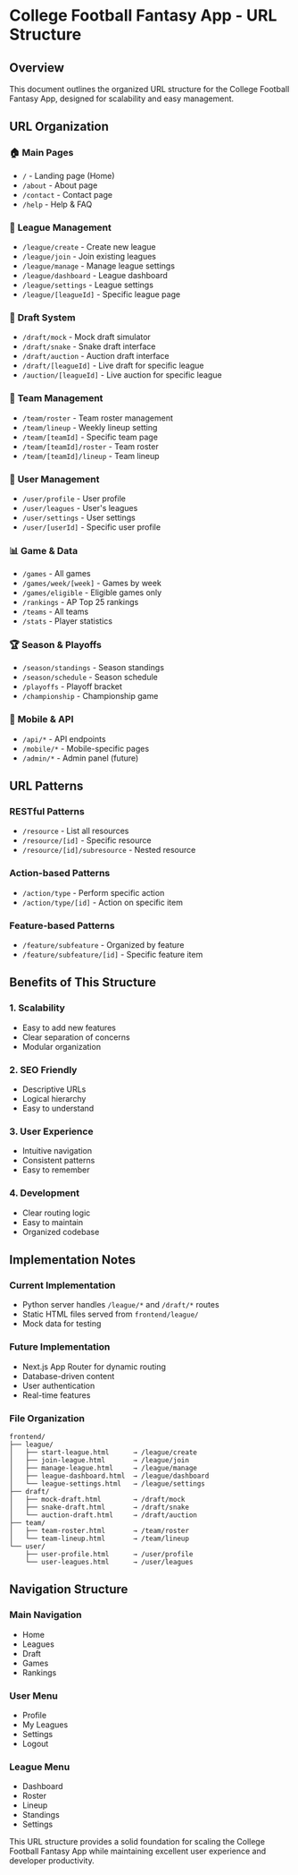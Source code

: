 # College Football Fantasy App - URL Structure

## Overview
This document outlines the organized URL structure for the College Football Fantasy App, designed for scalability and easy management.

## URL Organization

### 🏠 **Main Pages**
- `/` - Landing page (Home)
- `/about` - About page
- `/contact` - Contact page
- `/help` - Help & FAQ

### 🏈 **League Management**
- `/league/create` - Create new league
- `/league/join` - Join existing leagues
- `/league/manage` - Manage league settings
- `/league/dashboard` - League dashboard
- `/league/settings` - League settings
- `/league/[leagueId]` - Specific league page

### 🎯 **Draft System**
- `/draft/mock` - Mock draft simulator
- `/draft/snake` - Snake draft interface
- `/draft/auction` - Auction draft interface
- `/draft/[leagueId]` - Live draft for specific league
- `/auction/[leagueId]` - Live auction for specific league

### 👥 **Team Management**
- `/team/roster` - Team roster management
- `/team/lineup` - Weekly lineup setting
- `/team/[teamId]` - Specific team page
- `/team/[teamId]/roster` - Team roster
- `/team/[teamId]/lineup` - Team lineup

### 👤 **User Management**
- `/user/profile` - User profile
- `/user/leagues` - User's leagues
- `/user/settings` - User settings
- `/user/[userId]` - Specific user profile

### 📊 **Game & Data**
- `/games` - All games
- `/games/week/[week]` - Games by week
- `/games/eligible` - Eligible games only
- `/rankings` - AP Top 25 rankings
- `/teams` - All teams
- `/stats` - Player statistics

### 🏆 **Season & Playoffs**
- `/season/standings` - Season standings
- `/season/schedule` - Season schedule
- `/playoffs` - Playoff bracket
- `/championship` - Championship game

### 📱 **Mobile & API**
- `/api/*` - API endpoints
- `/mobile/*` - Mobile-specific pages
- `/admin/*` - Admin panel (future)

## URL Patterns

### **RESTful Patterns**
- `/resource` - List all resources
- `/resource/[id]` - Specific resource
- `/resource/[id]/subresource` - Nested resource

### **Action-based Patterns**
- `/action/type` - Perform specific action
- `/action/type/[id]` - Action on specific item

### **Feature-based Patterns**
- `/feature/subfeature` - Organized by feature
- `/feature/subfeature/[id]` - Specific feature item

## Benefits of This Structure

### **1. Scalability**
- Easy to add new features
- Clear separation of concerns
- Modular organization

### **2. SEO Friendly**
- Descriptive URLs
- Logical hierarchy
- Easy to understand

### **3. User Experience**
- Intuitive navigation
- Consistent patterns
- Easy to remember

### **4. Development**
- Clear routing logic
- Easy to maintain
- Organized codebase

## Implementation Notes

### **Current Implementation**
- Python server handles `/league/*` and `/draft/*` routes
- Static HTML files served from `frontend/league/`
- Mock data for testing

### **Future Implementation**
- Next.js App Router for dynamic routing
- Database-driven content
- User authentication
- Real-time features

### **File Organization**
```
frontend/
├── league/
│   ├── start-league.html      → /league/create
│   ├── join-league.html       → /league/join
│   ├── manage-league.html     → /league/manage
│   ├── league-dashboard.html  → /league/dashboard
│   └── league-settings.html   → /league/settings
├── draft/
│   ├── mock-draft.html        → /draft/mock
│   ├── snake-draft.html       → /draft/snake
│   └── auction-draft.html     → /draft/auction
├── team/
│   ├── team-roster.html       → /team/roster
│   └── team-lineup.html       → /team/lineup
└── user/
    ├── user-profile.html      → /user/profile
    └── user-leagues.html      → /user/leagues
```

## Navigation Structure

### **Main Navigation**
- Home
- Leagues
- Draft
- Games
- Rankings

### **User Menu**
- Profile
- My Leagues
- Settings
- Logout

### **League Menu**
- Dashboard
- Roster
- Lineup
- Standings
- Settings

This URL structure provides a solid foundation for scaling the College Football Fantasy App while maintaining excellent user experience and developer productivity. 